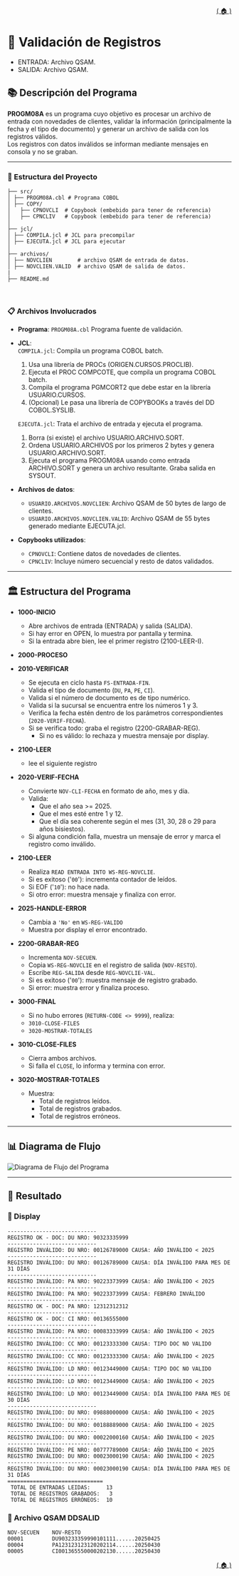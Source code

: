 <div style="text-align: right;">

[( 🏠 )](/)

</div>

# 📄 Validación de Registros
  - ENTRADA: Archivo QSAM. 
  - SALIDA: Archivo QSAM.
## 📚 Descripción del Programa
**PROGM08A** es un programa cuyo objetivo es procesar un archivo de entrada con novedades de clientes, validar la información (principalmente la fecha y el tipo de documento) y generar un archivo de salida con los registros válidos.  
Los registros con datos inválidos se informan mediante mensajes en 
consola y no se graban.

---

### 🚀 Estructura del Proyecto

```
├── src/
│ ├── PROGM08A.cbl # Programa COBOL 
│ ├── COPY/
│   ├── CPNOVCLI  # Copybook (embebido para tener de referencia)
│   ├── CPNCLIV   # Copybook (embebido para tener de referencia)
│
├── jcl/
│ ├── COMPILA.jcl # JCL para precompilar
│ ├── EJECUTA.jcl # JCL para ejecutar
│
├── archivos/
│ ├── NOVCLIEN        # archivo QSAM de entrada de datos.
│ ├── NOVCLIEN.VALID  # archivo QSAM de salida de datos.
|
├── README.md
```
</br>

### 📋 Archivos Involucrados

- **Programa**: `PROGM08A.cbl` Programa fuente de validación.
- **JCL**: \
`COMPILA.jcl`: Compila un programa COBOL batch.
  1. Usa una librería de PROCs (ORIGEN.CURSOS.PROCLIB).
  2. Ejecuta el PROC COMPCOTE, que compila un programa COBOL batch.
  3. Compila el programa PGMCORT2 que debe estar en la librería USUARIO.CURSOS.
  4. (Opcional) Le pasa una librería de COPYBOOKs a través del DD COBOL.SYSLIB. 

  `EJECUTA.jcl`: Trata el archivo de entrada y ejecuta el programa.
  1. Borra (si existe) el archivo USUARIO.ARCHIVO.SORT.
  2. Ordena USUARIO.ARCHIVOS por los primeros 2 bytes y genera USUARIO.ARCHIVO.SORT.
  3. Ejecuta el programa PROGM08A usando como entrada ARCHIVO.SORT y 
  genera un archivo resultante. Graba salida en SYSOUT.

- **Archivos de datos**:
  - `USUARIO.ARCHIVOS.NOVCLIEN`: Archivo QSAM de 50 bytes de largo de clientes. 
  - `USUARIO.ARCHIVOS.NOVCLIEN.VALID`: Archivo QSAM de 55 bytes generado mediante EJECUTA.jcl.
- **Copybooks utilizados**:
  - `CPNOVCLI`: Contiene datos de novedades de clientes.
  - `CPNCLIV`: Incluye número secuencial y resto de datos validados.

---

## 🏛️ Estructura del Programa 

  - **1000-INICIO**
    - Abre archivos de entrada (ENTRADA) y salida (SALIDA).
    - Si hay error en OPEN, lo muestra por pantalla y termina.
    - Si la entrada abre bien, lee el primer registro (2100-LEER-I).
  - **2000-PROCESO**
  - **2010-VERIFICAR**
      - Se ejecuta en ciclo hasta `FS-ENTRADA-FIN`.
      - Valida el tipo de documento (`DU`, `PA`, `PE`, `CI`).
      - Valida si el número de documento es de tipo numérico. 
      - Valida si la sucursal se encuentra entre los números 1 y 3.
      - Verifica la fecha estén dentro de los parámetros correspondientes (`2020-VERIF-FECHA`).
      - Si se verifica todo: graba el registro (2200-GRABAR-REG).
        - Si no es válido: lo rechaza y muestra mensaje por display.
  - **2100-LEER** 
      - lee el siguiente registro

  - **2020-VERIF-FECHA**
    - Convierte `NOV-CLI-FECHA` en formato de año, mes y día.
    - Valida:
      - Que el año sea >= 2025.
      - Que el mes esté entre 1 y 12.
      - Que el día sea coherente según el mes (31, 30, 28 o 29 para años bisiestos).
    - Si alguna condición falla, muestra un mensaje de error y marca el registro como inválido.
  - **2100-LEER**
    - Realiza `READ ENTRADA INTO WS-REG-NOVCLIE`.
    - Si es exitoso ('`00`'): incrementa contador de leídos.
    - Si EOF ('`10`'): no hace nada.
    - Si otro error: muestra mensaje y finaliza con error.
  - **2025-HANDLE-ERROR**
    - Cambia a `'No'` en `WS-REG-VALIDO`
    - Muestra por display el error encontrado.  
  - **2200-GRABAR-REG**
    - Incrementa `NOV-SECUEN`.
    - Copia `WS-REG-NOVCLIE` en el registro de salida (`NOV-RESTO`).
    - Escribe `REG-SALIDA` desde `REG-NOVCLIE-VAL`.
    - Si es exitoso ('`00`'): muestra mensaje de registro grabado.
    - Si error: muestra error y finaliza proceso.
  - **3000-FINAL**
    - Si no hubo errores (`RETURN-CODE <> 9999`), realiza:
    - `3010-CLOSE-FILES`
    - `3020-MOSTRAR-TOTALES`
  - **3010-CLOSE-FILES**
    - Cierra ambos archivos.
    - Si falla el `CLOSE`, lo informa y termina con error.
  - **3020-MOSTRAR-TOTALES**
    - Muestra:
      - Total de registros leídos.
      - Total de registros grabados.
      - Total de registros erróneos.

---
## 📊 Diagrama de Flujo
<image src="./GRAFICO.png" alt="Diagrama de Flujo del Programa">

---

## 🎯 Resultado

### 💬 Display 
```text
----------------------------                                                  
REGISTRO OK - DOC: DU NRO: 90323335999                                        
----------------------------                                                  
REGISTRO INVÁLIDO: DU NRO: 00126789000 CAUSA: AÑO INVÁLIDO < 2025             
----------------------------                                                  
REGISTRO INVÁLIDO: DU NRO: 00126789000 CAUSA: DÍA INVÁLIDO PARA MES DE 31 DÍAS
----------------------------                                                  
REGISTRO INVÁLIDO: PA NRO: 90223373999 CAUSA: AÑO INVÁLIDO < 2025             
----------------------------                                                  
REGISTRO INVÁLIDO: PA NRO: 90223373999 CAUSA: FEBRERO INVÁLIDO                
----------------------------                                                  
REGISTRO OK - DOC: PA NRO: 12312312312                                        
----------------------------                                                  
REGISTRO OK - DOC: CI NRO: 00136555000                                        
----------------------------                                                  
REGISTRO INVÁLIDO: PA NRO: 00083333999 CAUSA: AÑO INVÁLIDO < 2025             
----------------------------                                                  
REGISTRO INVÁLIDO: CC NRO: 00123333300 CAUSA: TIPO DOC NO VALIDO              
----------------------------                                                  
REGISTRO INVÁLIDO: CC NRO: 00123333300 CAUSA: AÑO INVÁLIDO < 2025             
----------------------------                                                  
REGISTRO INVÁLIDO: LD NRO: 00123449000 CAUSA: TIPO DOC NO VALIDO              
----------------------------                                                  
REGISTRO INVÁLIDO: LD NRO: 00123449000 CAUSA: AÑO INVÁLIDO < 2025             
----------------------------                                                  
REGISTRO INVÁLIDO: LD NRO: 00123449000 CAUSA: DÍA INVÁLIDO PARA MES DE 30 DÍAS
----------------------------                                                  
REGISTRO INVÁLIDO: DU NRO: 09888000000 CAUSA: AÑO INVÁLIDO < 2025             
----------------------------                                                  
REGISTRO INVÁLIDO: DU NRO: 00188889000 CAUSA: AÑO INVÁLIDO < 2025             
----------------------------                                                  
REGISTRO INVÁLIDO: DU NRO: 00022000160 CAUSA: AÑO INVÁLIDO < 2025             
----------------------------                                                  
REGISTRO INVÁLIDO: PE NRO: 00777789000 CAUSA: AÑO INVÁLIDO < 2025             
REGISTRO INVÁLIDO: DU NRO: 00023000190 CAUSA: AÑO INVÁLIDO < 2025              
----------------------------                                                   
REGISTRO INVÁLIDO: DU NRO: 00023000190 CAUSA: DÍA INVÁLIDO PARA MES DE 31 DÍAS 
==============================                                                 
 TOTAL DE ENTRADAS LEIDAS:     13                                              
 TOTAL DE REGISTROS GRABADOS:   3                                              
 TOTAL DE REGISTROS ERRÓNEOS:  10                                              
```
### 💾 Archivo QSAM DDSALID 
```TEXT
NOV-SECUEN    NOV-RESTO
00001         DU903233359990101111......20250425
00004         PA123123123120202114......20250430
00005         CI001365550000202130......20250430
```


<div style="text-align: right;">

[( 🏠 )](/)

</div>
